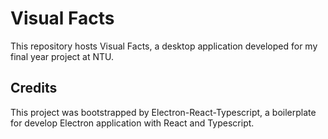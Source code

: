 # Visual Facts

This repository hosts Visual Facts, a desktop application developed for my final year project at NTU.

## Credits

This project was bootstrapped by Electron-React-Typescript, a boilerplate for develop Electron application with React and Typescript.
